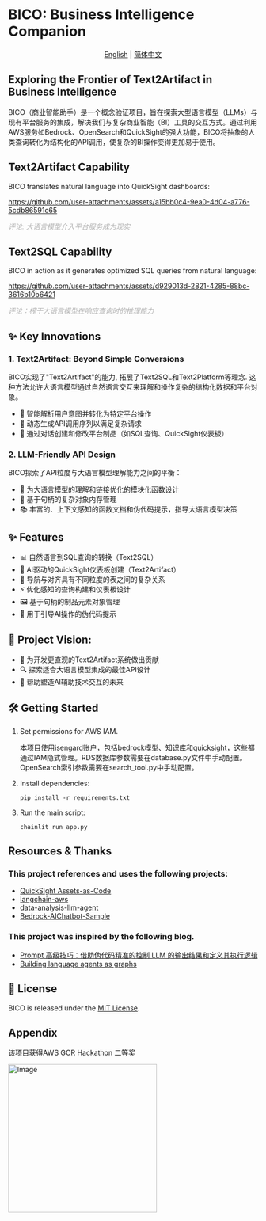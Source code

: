 # BICO: Business Intelligence Companion

<div align="center">

[English](./README.md) | [简体中文](./README_zh.md)

</div>

## Exploring the Frontier of Text2Artifact in Business Intelligence

BICO（商业智能助手）是一个概念验证项目，旨在探索大型语言模型（LLMs）与现有平台服务的集成，解决我们与复杂商业智能（BI）工具的交互方式。通过利用AWS服务如Bedrock、OpenSearch和QuickSight的强大功能，BICO将抽象的人类查询转化为结构化的API调用，使复杂的BI操作变得更加易于使用。


## Text2Artifact Capability
BICO translates natural language into QuickSight dashboards:

https://github.com/user-attachments/assets/a15bb0c4-9ea0-4d04-a776-5cdb86591c65

*<span style="color: #B0B0B0;">评论: 大语言模型介入平台服务成为现实</span>*

## Text2SQL Capability
BICO in action as it generates optimized SQL queries from natural language:

https://github.com/user-attachments/assets/d929013d-2821-4285-88bc-3616b10b6421

*<span style="color: #B0B0B0;">评论：榨干大语言模型在响应查询时的推理能力</span>*


## ✨ Key Innovations

### 1. Text2Artifact: Beyond Simple Conversions

BICO实现了"Text2Artifact"的能力, 拓展了Text2SQL和Text2Platform等理念. 这种方法允许大语言模型通过自然语言交互来理解和操作复杂的结构化数据和平台对象。

- 🧠 智能解析用户意图并转化为特定平台操作
- 🔧 动态生成API调用序列以满足复杂请求
- 🎨 通过对话创建和修改平台制品（如SQL查询、QuickSight仪表板）

### 2. LLM-Friendly API Design

BICO探索了API粒度与大语言模型理解能力之间的平衡：

- 🧩 为大语言模型的理解和链接优化的模块化函数设计
- 🔗 基于句柄的复杂对象内存管理
- 📚 丰富的、上下文感知的函数文档和伪代码提示，指导大语言模型决策

## ✨ Features

- 📊 自然语言到SQL查询的转换（Text2SQL）
- 🎨 AI驱动的QuickSight仪表板创建（Text2Artifact）
- 🧠 导航与对齐具有不同粒度的表之间的复杂关系
- ⚡ 优化感知的查询构建和仪表板设计
- 🖼️ 基于句柄的制品元素对象管理
- 📝 用于引导AI操作的伪代码提示

## 🚀 Project Vision: 

- 🤝 为开发更直观的Text2Artifact系统做出贡献
- 🔍 探索适合大语言模型集成的最佳API设计
- 🌟 帮助塑造AI辅助技术交互的未来

## 🛠️ Getting Started

1. Set permissions for AWS IAM. 

    本项目使用isengard账户，包括bedrock模型、知识库和quicksight，这些都通过IAM隐式管理。RDS数据库参数需要在database.py文件中手动配置。OpenSearch索引参数需要在search_tool.py中手动配置。


2. Install dependencies:
   ```
   pip install -r requirements.txt
   ```


3. Run the main script:
   ```
   chainlit run app.py
   ```

## Resources & Thanks
### This project references and uses the following projects:

- [QuickSight Assets-as-Code](https://github.com/aws-samples/amazon-quicksight-assets-as-code-sample?tab=readme-ov-file#quicksight-assets-as-code)
- [langchain-aws](https://github.com/langchain-ai/langchain-aws) 
- [data-analysis-llm-agent](https://github.com/crazycloud/data-analysis-llm-agent/tree/main)
- [Bedrock-AIChatbot-Sample](https://github.com/hayao-k/Bedrock-AIChatbot-Sample)

### This project was inspired by the following blog.
- [Prompt 高级技巧：借助伪代码精准的控制 LLM 的输出结果和定义其执行逻辑](https://baoyu.io/blog/prompt-engineering/advanced-prompting-using-pseudocode-to-control-llm-output)
- [Building language agents as graphs](https://langchain-ai.github.io/langgraph/)


## 📜 License

BICO is released under the [MIT License](LICENSE).

## Appendix

该项目获得AWS GCR Hackathon 二等奖

<img src="https://github.com/user-attachments/assets/85747fe3-ecd8-4d9f-8d28-4bd21ea9e60c" alt="Image" width="300"/>


